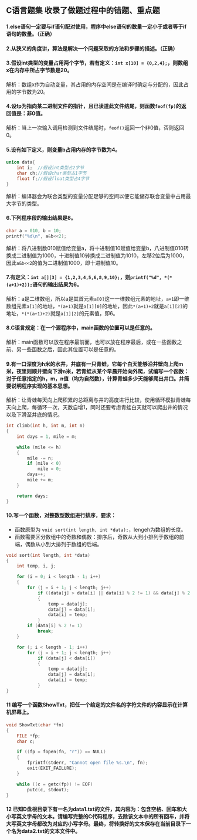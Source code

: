 ## C语言题集 收录了做题过程中的错题、重点题

#### 1.else语句一定要与if语句配对使用，程序中else语句的数量一定小于或者等于if语句的数量。（正确）

#### 2.从狭义的角度讲，算法是解决一个问题采取的方法和步骤的描述。（正确）

#### 3.假设int类型的变量占用两个字节，若有定义：`int x[10] = {0,2,4};`，则数组x在内存中所占字节数是20。
 解析：数组x作为自动变量，其占用的内存空间是在编译时确定与分配的，因此占用的字节数为20。

#### 4.设fp为指向某二进制文件的指针，且已读道此文件结尾，则函数`feof(fp)`的返回值是：非0值。
 解析：当上一次输入调用检测到文件结尾时，`feof()`返回一个非0值，否则返回0。

#### 5.设有如下定义，则变量b占用内存的字节数为4。

```c
union data{
    int i;  //假设int类型占2字节
    char ch;//假设char类型占1字节
    float f;//假设float类型占4字节
}
```
解析：编译器会为联合类型的变量分配足够的空间以便它能储存联合变量中占用最大字节的类型。

#### 6.下列程序段的输出结果是8。

```c
char a = 010, b = 10;
printf("%d\n", a&b<<2);
```
解析：将八进制数010赋值给变量a，将十进制值10赋值给变量b，八进制值010转换成二进制值为1000，十进制值10转换成二进制值为1010，左移2位后为1000，因此`a&b<<2`的值为二进制值1000，即十进制值10。

#### 7.有定义：`int a[][3] = {1,2,3,4,5,6,8,9,10};`，则`printf("%d", *(*(a+1)+2));`语句的输出结果为6。
解析：a是二维数组，所以a是其首元素`a[0]`这一一维数组元素的地址，`a+1`即一维数组元素`a[1]`的地址，`*(a+1)`就是`a[1][0]`的地址，因此`*(a+1)+2`就是`a[1][2]`的地址，`*(*(a+1)+2)`就是`a[1][2]`的元素值，即6。

#### 8.C语言规定：在一个源程序中，main函数的位置可以是任意的。
解析：main函数可以放在程序最前面，也可以放在程序最后，或在一些函数之前、另一些函数之后，因此其位置可以是任意的。

#### 9.有一口深度为h米的水井，井底有一只青蛙，它每个白天能够沿井壁向上爬m米，夜里则顺井壁向下滑n米，若青蛙从某个早晨开始向外爬，试编写一个函数：对于任意指定的h，m，n值（均为自然数），计算青蛙多少天能够爬出井口。并简要说明程序实现的基本思想。
解析：让青蛙每天向上爬积累的总距离与井的高度进行比较，使用循环模拟青蛙每天向上爬，每循环一次，天数自增1，同时还要考虑青蛙白天就可以爬出井的情况以及下滑至井底的情况。

```c
int climb(int h, int m, int n)
{
    int days = 1, mile = m;

    while (mile <= h)
    {
        mile -= n;
        if (mile < 0)
            mile = 0;
        days++;
        mile += m;
    }

    return days;
}
```

#### 10.写一个函数，对整数型数组进行排序，要求：
+ 函数原型为 `void sort(int length, int *data);`，lengeh为数组的长度。
+ 函数需要区分数组中的奇数和偶数：排序后，奇数从大到小排列于数组的前端，偶数从小到大排列于数组的后端。

```c
void sort(int length, int *data)
{
    int temp, i, j;

    for (i = 0; i < length - 1; i++)
    {
        for (j = i + 1; j < length; j++)
            if ((data[j] > data[i] || data[i] % 2 != 1) && data[j] % 2 == 1)
            {
                temp = data[j];
                data[j] = data[i];
                data[i] = temp;
            }
        if (data[i] % 2 != 1)
            break;
    }

    for (; i < length - 1; i++)
        for (j = i + 1; j < length; j++)
            if (data[j] < data[i])
            {
                temp = data[j];
                data[j] = data[i];
                data[i] = temp;
            }
}
```

#### 11 编写一个函数ShowTxt，把任一个给定的文件名的字符文件的内容显示在计算机屏幕上。

```c
void ShowTxt(char *fn)
{
    FILE *fp;
    char c;

    if ((fp = fopen(fn, "r")) == NULL)
    {
        fprintf(stderr, "Cannot open file %s.\n", fn);
        exit(EXIT_FAILURE);
    }

    while ((c = getc(fp)) != EOF)
        putc(c, stdout);
}
```

#### 12 已知D盘根目录下有一名为data1.txt的文件，其内容为：包含空格、回车和大小写英文字母的文本。请编写完整的C代码程序，去除该文本中的所有回车，并将大写英文字母都改为对应的小写字母。最终，将转换好的文本保存在当前目录下一个名为data2.txt的文本文件中。

```c

```